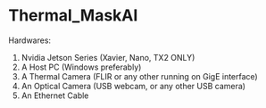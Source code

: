 # Thermal_MaskAI

Hardwares:
1. Nvidia Jetson Series (Xavier, Nano, TX2 ONLY)
2. A Host PC (Windows preferably)
3. A Thermal Camera (FLIR or any other running on GigE interface)
4. An Optical Camera (USB webcam, or any other USB camera)
5. An Ethernet Cable




